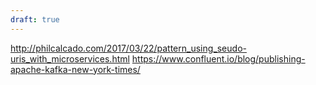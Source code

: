 ```yaml
---
draft: true
---
```


http://philcalcado.com/2017/03/22/pattern_using_seudo-uris_with_microservices.html
https://www.confluent.io/blog/publishing-apache-kafka-new-york-times/
